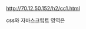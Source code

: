 

http://70.12.50.152/h2/cc1.html

css와 자바스크립트 영역은 <title>과  </head> 사이에 주로 씀



```html
<style>
    #hh1{
        color: white;
        background: red;
    }

    h1{
        color:red;
        background: black;
    }
    .c1{
        color: yellow;
        background: blue;
    }

</style>
</head>
<body>
    <h1>Header1</h1>
    <h1 id="hh1" class="c1">Header2</h1> <!-- id가 우선 --> 
    <h3 class="c1">Header3</h1>
    <h4>Header4</h1>
    <h5>Header5</h1>
    <h6>Header6</h1>
    <h1>Paragraph</h1>
</body>
```



```html
<!DOCTYPE html>
<html>
<head>
<meta charset="EUC-KR">
<title>Insert title here</title>
<style>
    p:nth-child(1){  /* 첫번째 p만 빨간색으로 표시*/
        color: red;
    }
</style>

</head>


<body>
<p>Paragraph1</p>
<p>Paragraph1</p>
<p>Paragraph1</p>
<p>Paragraph1</p>
<p>Paragraph1</p>
<p>Paragraph1</p>
<p>Paragraph1</p>
ID<input type="text" name="id"><br>
PWD<input type="password" name="pwd"><br>

</body>
</html>

```

## CSS파일 분리하기

1. css파일 생성 new → other

![1024-001](C:\Workspace\SmartCar\image\1024-001.png)

2. <style></style> 안의 내용을 cc1.css 파일로 이동

```css
@charset "EUC-KR";
*{
        background: cyan;
    }
    #hh1{
        color: white;
        background: red;
    }

    h1,h2,p{
        color:red;
        background: black;
    }
    .c1{
        color: yellow;
        background: blue;
    }
```
3. html 파일에 link type 추가

```html
<!DOCTYPE html>
<html>
<head>

<meta charset="EUC-KR">
<title>Insert title here</title>
    
<link type="text/css" rel="stylesheet" href="cc1.css">

</head>
<body>
    
    <h1>Header1</h1>
    <h1 id="hh1" class="c1">Header2</h1>
    <h3 class="c1">Header3</h1>
    <h4>Header4</h1>
    <h5>Header5</h1>
    <h6>Header6</h1>
    <p>Paragraph</h1>
</body>
</html>
```

